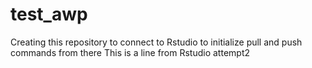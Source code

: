 # test_awp
Creating this repository to connect to Rstudio  to initialize pull and push commands from there
This is a line from Rstudio
attempt2